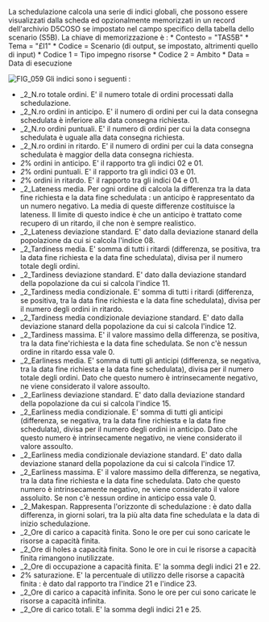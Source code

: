 La schedulazione calcola una serie di indici globali, che possono essere visualizzati dalla scheda ed opzionalmente memorizzati in un record dell'archivio D5COSO se impostato nel campo specifico della tabella dello scenario (S5B).
La chiave di memorizzazione è : 
\* Contesto = "TAS5B"
\* Tema = "£I1"
\* Codice = Scenario (di output, se impostato, altrimenti quello di input)
\* Codice 1 = Tipo impegno risorse
\* Codice 2 = Ambito
\* Data = Data di esecuzione

![FIG_059](http://localhost:3000/immagini/MBDOC_OPE-S5IRIS_IND/FIG_059.png)
Gli indici sono i seguenti : 

 - _2_N.ro totale ordini. E' il numero totale di ordini processati dalla schedulazione.
 - _2_N.ro ordini in anticipo. E' il numero di ordini per cui la data consegna schedulata è inferiore alla data consegna richiesta.
 - _2_N.ro ordini puntuali. E' il numero di ordini per cui la data consegna schedulata è uguale alla data consegna richiesta.
 - _2_N.ro ordini in ritardo. E' il numero di ordini per cui la data consegna schedulata è maggior della data consegna richiesta.
 - _2_% ordini in anticipo. E' il rapporto tra gli indici 02 e 01.
 - _2_% ordini puntuali. E' il rapporto tra gli indici 03 e 01.
 - _2_% ordini in ritardo. E' il rapporto tra gli indici 04 e 01.
 - _2_Lateness media. Per ogni ordine di calcola la differenza tra la data fine richiesta e la data fine schedulata :  un anticipo è rappresentato da un numero negativo. La media di queste differenze costituisce la lateness. Il limite di questo indice è che un anticipo è trattato come recupero di un ritardo, il che non è sempre realistico.
 - _2_Lateness deviazione standard. E' dato dalla deviazione stanard della popolazione da cui si calcola l'indice 08.
 - _2_Tardiness media. E' somma di tutti i ritardi (differenza, se positiva, tra la data fine richiesta e la data fine schedulata), divisa per il numero totale degli ordini.
 - _2_Tardiness deviazione standard. E' dato dalla deviazione standard della popolazione da cui si calcola l'indice 11.
 - _2_Tardiness media condizionale. E' somma di tutti i ritardi (differenza, se positiva, tra la data fine richiesta e la data fine schedulata), divisa per il numero degli ordini in ritardo.
 - _2_Tardiness media condizionale deviazione standard. E' dato dalla deviazione stanard della popolazione da cui si calcola l'indice 12.
 - _2_Tardiness massima. E' il valore massimo della differenza, se positiva, tra la data fine'richiesta e la data fine schedulata. Se non c'è nessun ordine in ritardo essa vale 0.
 - _2_Earliness media. E' somma di tutti gli anticipi (differenza, se negativa, tra la data fine richiesta e la data fine schedulata), divisa per il numero totale degli ordini. Dato che questo numero è intrinsecamente negativo, ne viene considerato il valore assoulto.
 - _2_Earliness deviazione standard. E' dato dalla deviazione standard della popolazione da cui si calcola l'indice 15.
 - _2_Earliness media condizionale. E' somma di tutti gli anticipi (differenza, se negativa, tra la data fine richiesta e la data fine schedulata), divisa per il numero degli ordini in anticipo. Dato che questo numero è intrinsecamente negativo, ne viene considerato il valore assoulto.
 - _2_Earliness media condizionale deviazione standard. E' dato dalla deviazione stanard della popolazione da cui si calcola l'indice 17.
 - _2_Earliness massima. E' il valore massimo della differenza, se negativa, tra la data fine richiesta e la data fine schedulata. Dato che questo numero è intrinsecamente negativo, ne viene considerato il valore assoluito. Se non c'è nessun ordine in anticipo essa vale 0.
 - _2_Makespan. Rappresenta l'orizzonte di schedulazione :  è dato dalla differenza, in giorni solari, tra la più alta data fine schedulata e la data di inizio schedulazione.
 - _2_Ore di carico a capacità finita. Sono le ore per cui sono caricate le risorse a capacità finita.
 - _2_Ore di holes a capacità finita. Sono le ore in cui le risorse a capacità finita rimangono inutilizzate.
 - _2_Ore di occupazione a capacità finita. E' la somma degli indici 21 e 22.
 - _2_% saturazione. E' la percentuale di utilizzo delle risorse a capacità finita :  è dato dal rapporto tra l'indice 21 e l'indice 23.
 - _2_Ore di carico a capacità infinita. Sono le ore per cui sono caricate le risorse a capacità infinita.
 - _2_Ore di carico totali. E' la somma degli indici 21 e 25.

